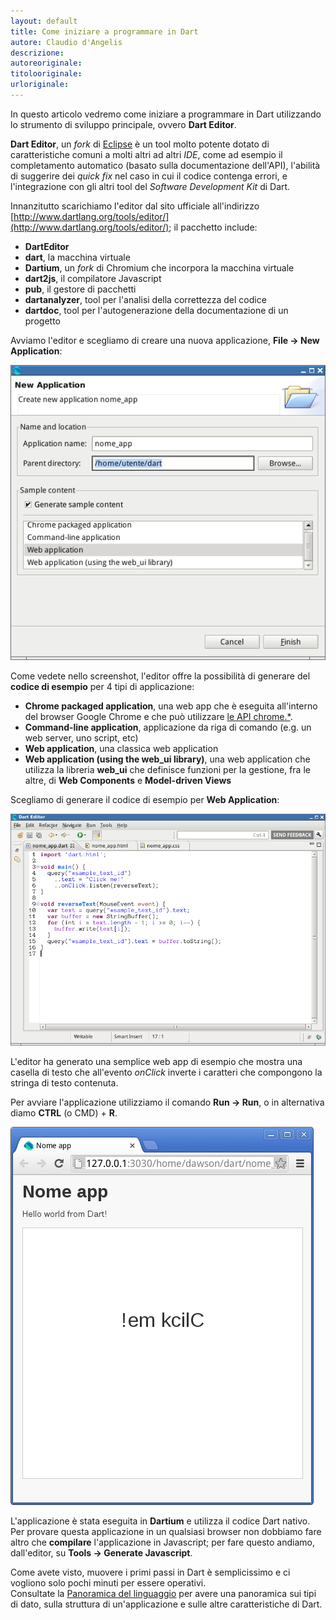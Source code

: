 ```yaml
---
layout: default
title: Come iniziare a programmare in Dart
autore: Claudio d'Angelis
descrizione: 
autoreoriginale: 
titolooriginale: 
urloriginale: 
---
```


In questo articolo vedremo come iniziare a programmare in Dart
utilizzando lo strumento di sviluppo principale, ovvero **Dart Editor**.

**Dart Editor**, un _fork_ di [Eclipse](http://eclipse.org) è un tool molto potente dotato di caratteristiche comuni
a molti altri ad altri _IDE_, come ad esempio il completamento automatico (basato sulla documentazione dell'API),
l'abilità di suggerire dei _quick fix_ nel caso in cui il codice contenga errori,
e l'integrazione con gli altri tool del _Software Development Kit_ di Dart.

Innanzitutto scarichiamo l'editor dal sito ufficiale all'indirizzo
[http://www.dartlang.org/tools/editor/](http://www.dartlang.org/tools/editor/); il pacchetto include:

- **DartEditor**
- **dart**, la macchina virtuale
- **Dartium**, un _fork_ di Chromium che incorpora la macchina virtuale
- **dart2js**, il compilatore Javascript
- **pub**, il gestore di pacchetti
- **dartanalyzer**, tool per l'analisi della correttezza del codice
- **dartdoc**, tool per l'autogenerazione della documentazione di un progetto

Avviamo l'editor e scegliamo di creare una nuova applicazione, **File -> New Application**:

![Screenshot](/img/posts/darteditor_nuovaapplicazione.png)

Come vedete nello screenshot, l'editor offre la possibilità di generare
del **codice di esempio** per 4 tipi di applicazione:

- **Chrome packaged application**, una web app che è eseguita all'interno del browser Google Chrome e che può utilizzare [le API chrome.*](https://developer.chrome.com/extensions/api_index.html).
- **Command-line application**, applicazione da riga di comando (e.g. un web server, uno script, etc)
- **Web application**, una classica web application
- **Web application (using the web_ui library)**, una web application che utilizza la libreria **web_ui** che definisce funzioni per la gestione, fra le altre, di **Web Components** e **Model-driven Views**

Scegliamo di generare il codice di esempio per **Web Application**:

![Screenshot](/img/posts/darteditor_codicediesempio.png)

L'editor ha generato una semplice web app di esempio che mostra una casella di testo che all'evento _onClick_
inverte i caratteri che compongono la stringa di testo contenuta.

Per avviare l'applicazione utilizziamo il comando **Run -> Run**, o in alternativa diamo **CTRL** (o CMD) + **R**.

![Screenshot](/img/posts/darteditor_webappesempio.png)

L'applicazione è stata eseguita in **Dartium** e utilizza il codice Dart nativo. Per provare questa applicazione in un qualsiasi
browser non dobbiamo fare altro che **compilare** l'applicazione in Javascript; per fare questo andiamo, dall'editor, su
**Tools -> Generate Javascript**.

Come avete visto, muovere i primi passi in Dart è semplicissimo e ci vogliono solo pochi minuti per essere operativi.  
Consultate la [Panoramica del linguaggio](/doc.html) per avere una panoramica
sui tipi di dato, sulla struttura di un'applicazione e sulle altre caratteristiche di Dart.